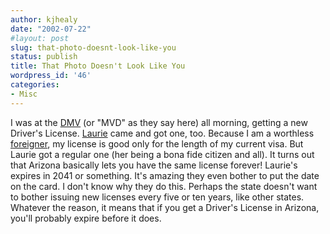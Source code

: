 ```yaml
---
author: kjhealy
date: "2002-07-22"
#layout: post
slug: that-photo-doesnt-look-like-you
status: publish
title: That Photo Doesn't Look Like You
wordpress_id: '46'
categories:
- Misc
---
```


I was at the [DMV](http://www.dot.state.az.us/mvd/driver/driverservices.htm) (or "MVD" as they say here) all morning, getting a new Driver's License. [Laurie](http://www.u.arizona.edu/~lapaul) came and got one, too. Because I am a worthless [foreigner](http://www.irlgov.ie), my license is good only for the length of my current visa. But Laurie got a regular one (her being a bona fide citizen and all). It turns out that Arizona basically lets you have the same license forever! Laurie's expires in 2041 or something. It's amazing they even bother to put the date on the card. I don't know why they do this. Perhaps the state doesn't want to bother issuing new licenses every five or ten years, like other states. Whatever the reason, it means that if you get a Driver's License in Arizona, you'll probably expire before it does.
